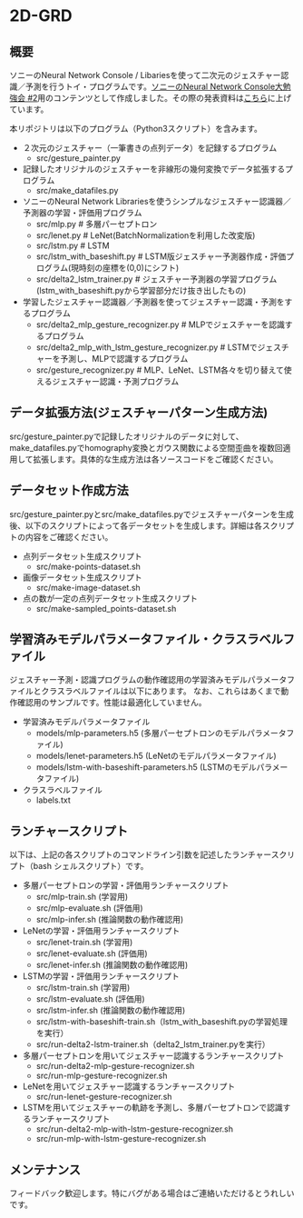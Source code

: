 # 2D-GRD
## 概要
ソニーのNeural Network Console / Libariesを使って二次元のジェスチャー認識／予測を行うトイ・プログラムです。[ソニーのNeural Network Console大勉強会 #2](https://delta.connpass.com/event/77373/)用のコンテンツとして作成しました。その際の発表資料は[こちら](https://www.slideshare.net/k38ryh/neural-network-console2)に上げています。  

本リポジトリは以下のプログラム（Python3スクリプト）を含みます。

- ２次元のジェスチャー（一筆書きの点列データ）を記録するプログラム
	- src/gesture_painter.py
- 記録したオリジナルのジェスチャーを非線形の幾何変換でデータ拡張するプログラム
	- src/make_datafiles.py
- ソニーのNeural Network Librariesを使うシンプルなジェスチャー認識器／予測器の学習・評価用プログラム
	- src/mlp.py                  # 多層パーセプトロン
	- src/lenet.py                # LeNet(BatchNormalizationを利用した改変版)
	- src/lstm.py                 # LSTM
	- src/lstm_with_baseshift.py  # LSTM版ジェスチャー予測器作成・評価プログラム(現時刻の座標を(0,0)にシフト)
	- src/delta2_lstm_trainer.py  # ジェスチャー予測器の学習プログラム(lstm_with_baseshift.pyから学習部分だけ抜き出したもの)
- 学習したジェスチャー認識器／予測器を使ってジェスチャー認識・予測をするプログラム
    - src/delta2_mlp_gesture_recognizer.py            # MLPでジェスチャーを認識するプログラム
    - src/delta2_mlp_with_lstm_gesture_recognizer.py  # LSTMでジェスチャーを予測し、MLPで認識するプログラム
	- src/gesture_recognizer.py                       # MLP、LeNet、LSTM各々を切り替えて使えるジェスチャー認識・予測プログラム

## データ拡張方法(ジェスチャーパターン生成方法)
src/gesture_painter.pyで記録したオリジナルのデータに対して、make_datafiles.pyでhomography変換とガウス関数による空間歪曲を複数回適用して拡張します。具体的な生成方法は各ソースコードをご確認ください。  

## データセット作成方法
src/gesture_painter.pyとsrc/make_datafiles.pyでジェスチャーパターンを生成後、以下のスクリプトによって各データセットを生成します。詳細は各スクリプトの内容をご確認ください。

- 点列データセット生成スクリプト
	- src/make-points-dataset.sh
- 画像データセット生成スクリプト
	- src/make-image-dataset.sh
- 点の数が一定の点列データセット生成スクリプト
	- src/make-sampled_points-dataset.sh

## 学習済みモデルパラメータファイル・クラスラベルファイル
ジェスチャー予測・認識プログラムの動作確認用の学習済みモデルパラメータファイルとクラスラベルファイルは以下にあります。
なお、これらはあくまで動作確認用のサンプルです。性能は最適化していません。

- 学習済みモデルパラメータファイル
	- models/mlp-parameters.h5 (多層パーセプトロンのモデルパラメータファイル)
	- models/lenet-parameters.h5 (LeNetのモデルパラメータファイル)
	- models/lstm-with-baseshift-parameters.h5 (LSTMのモデルパラメータファイル)
- クラスラベルファイル
	- labels.txt

## ランチャースクリプト
以下は、上記の各スクリプトのコマンドライン引数を記述したランチャースクリプト（bash シェルスクリプト）です。

- 多層パーセプトロンの学習・評価用ランチャースクリプト
	- src/mlp-train.sh (学習用)
	- src/mlp-evaluate.sh (評価用)
	- src/mlp-infer.sh (推論関数の動作確認用)
- LeNetの学習・評価用ランチャースクリプト
	- src/lenet-train.sh (学習用)
	- src/lenet-evaluate.sh (評価用)
	- src/lenet-infer.sh (推論関数の動作確認用)
- LSTMの学習・評価用ランチャースクリプト
	- src/lstm-train.sh (学習用)
	- src/lstm-evaluate.sh (評価用)
	- src/lstm-infer.sh (推論関数の動作確認用)
    - src/lstm-with-baseshift-train.sh（lstm_with_baseshift.pyの学習処理を実行）
    - src/run-delta2-lstm-trainer.sh（delta2_lstm_trainer.pyを実行）
- 多層パーセプトロンを用いてジェスチャー認識するランチャースクリプト
    - src/run-delta2-mlp-gesture-recognizer.sh
	- src/run-mlp-gesture-recognizer.sh
- LeNetを用いてジェスチャー認識するランチャースクリプト
	- src/run-lenet-gesture-recognizer.sh
- LSTMを用いてジェスチャーの軌跡を予測し、多層パーセプトロンで認識するランチャースクリプト
    - src/run-delta2-mlp-with-lstm-gesture-recognizer.sh
	- src/run-mlp-with-lstm-gesture-recognizer.sh

## メンテナンス
フィードバック歓迎します。特にバグがある場合はご連絡いただけるとうれしいです。
